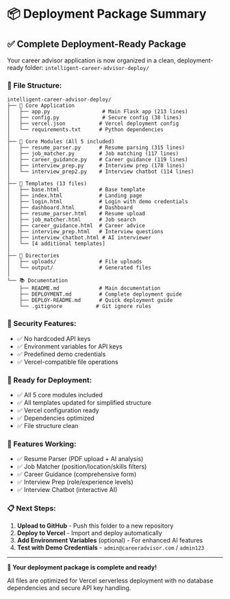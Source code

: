 # 📦 Deployment Package Summary

## ✅ Complete Deployment-Ready Package

Your career advisor application is now organized in a clean, deployment-ready folder: `intelligent-career-advisor-deploy/`

### 📁 File Structure:

```
intelligent-career-advisor-deploy/
├── 🚀 Core Application
│   ├── app.py                 # Main Flask app (213 lines)
│   ├── config.py              # Secure config (38 lines)
│   ├── vercel.json           # Vercel deployment config
│   └── requirements.txt      # Python dependencies
│
├── 🔧 Core Modules (All 5 included)
│   ├── resume_parser.py      # Resume parsing (315 lines)
│   ├── job_matcher.py        # Job matching (117 lines)
│   ├── career_guidance.py    # Career guidance (119 lines)
│   ├── interview_prep.py     # Interview prep (178 lines)
│   └── interview_prep2.py    # Interview chatbot (114 lines)
│
├── 🎨 Templates (13 files)
│   ├── base.html             # Base template
│   ├── index.html            # Landing page
│   ├── login.html            # Login with demo credentials
│   ├── dashboard.html        # Dashboard
│   ├── resume_parser.html    # Resume upload
│   ├── job_matcher.html      # Job search
│   ├── career_guidance.html  # Career advice
│   ├── interview_prep.html   # Interview questions
│   ├── interview_chatbot.html # AI interviewer
│   └── [4 additional templates]
│
├── 📁 Directories
│   ├── uploads/              # File uploads
│   └── output/               # Generated files
│
└── 📚 Documentation
    ├── README.md             # Main documentation
    ├── DEPLOYMENT.md         # Complete deployment guide
    ├── DEPLOY-README.md      # Quick deployment guide
    └── .gitignore           # Git ignore rules
```

### 🔑 Security Features:
- ✅ No hardcoded API keys
- ✅ Environment variables for API keys
- ✅ Predefined demo credentials
- ✅ Vercel-compatible file operations

### 🚀 Ready for Deployment:
- ✅ All 5 core modules included
- ✅ All templates updated for simplified structure
- ✅ Vercel configuration ready
- ✅ Dependencies optimized
- ✅ File structure clean

### 🎯 Features Working:
- ✅ Resume Parser (PDF upload + AI analysis)
- ✅ Job Matcher (position/location/skills filters)
- ✅ Career Guidance (comprehensive form)
- ✅ Interview Prep (role/experience levels)
- ✅ Interview Chatbot (interactive AI)

### 📋 Next Steps:
1. **Upload to GitHub** - Push this folder to a new repository
2. **Deploy to Vercel** - Import and deploy automatically
3. **Add Environment Variables** (optional) - For enhanced AI features
4. **Test with Demo Credentials** - `admin@careeradvisor.com` / `admin123`

---

**🎯 Your deployment package is complete and ready!**

All files are optimized for Vercel serverless deployment with no database dependencies and secure API key handling.
